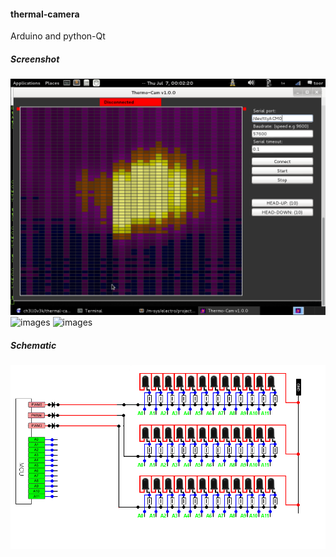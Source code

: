#### thermal-camera

Arduino and python-Qt

##### Screenshot
![images](screenshoot-001.png)
![images](screenshoot-002.png)
![images](screenshoot-003.png)

##### Schematic
![images](schematic.png)
